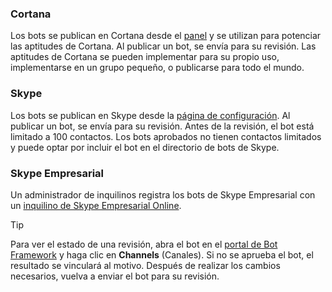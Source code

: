 ### <a name="cortana"></a>Cortana
Los bots se publican en Cortana desde el [panel](https://aka.ms/cortana-publish) y se utilizan para potenciar las aptitudes de Cortana. Al publicar un bot, se envía para su revisión. Las aptitudes de Cortana se pueden implementar para su propio uso, implementarse en un grupo pequeño, o publicarse para todo el mundo.

### <a name="skype"></a>Skype
Los bots se publican en Skype desde la [página de configuración](~/bot-service-channel-connect-skype.md). Al publicar un bot, se envía para su revisión. Antes de la revisión, el bot está limitado a 100 contactos. Los bots aprobados no tienen contactos limitados y puede optar por incluir el bot en el directorio de bots de Skype.

### <a name="skype-for-business"></a>Skype Empresarial
Un administrador de inquilinos registra los bots de Skype Empresarial con un [inquilino de Skype Empresarial Online](https://msdn.microsoft.com/en-us/skype/Skype-For-Business-Bot-Framework/docs/overview).

> [!TIP]
> Para ver el estado de una revisión, abra el bot en el [portal de Bot Framework](https://dev.botframework.com/) y haga clic en **Channels** (Canales).
> Si no se aprueba el bot, el resultado se vinculará al motivo. Después de realizar los cambios necesarios, vuelva a enviar el bot para su revisión.
